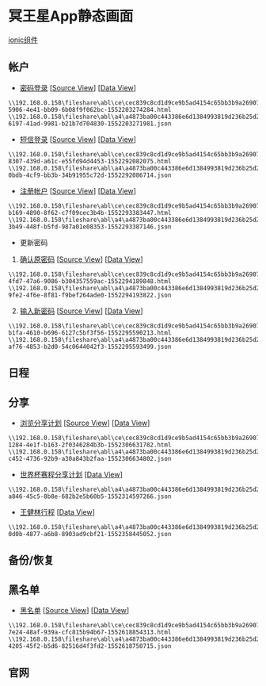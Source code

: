 # 冥王星App静态画面

[ionic组件](https://ionicframework.com/docs/components)

## 帐户
* [密码登录](https://www.guobaa.com/fdd/thymeleaf/9723/json/9722) [[Source View](https://xiaoji.guobaa.com/abl/store/local/getContent/9723)] [[Data View](https://xiaoji.guobaa.com/abl/store/local/getContent/9722)]
```
\\192.168.0.158\fileshare\abl\ce\cec839c8cd1d9ce9b5ad4154c65bb3b9a26907f7a44edd90e5c2c1db81e515bb\a7cfb9fe-5906-4e41-bb09-6b08f9f062bc-1552203274284.html
\\192.168.0.158\fileshare\abl\a4\a4873ba00c443386e6d1384993819d236b25d20c7656c34f619c1ee09ad64cc7\43426716-6197-41ad-9981-b21b7d704830-1552203271981.json
```
* [短信登录](https://www.guobaa.com/fdd/thymeleaf/9724/json/9725) [[Source View](https://xiaoji.guobaa.com/abl/store/local/getContent/9724)] [[Data View](https://xiaoji.guobaa.com/abl/store/local/getContent/9725)]
```
\\192.168.0.158\fileshare\abl\ce\cec839c8cd1d9ce9b5ad4154c65bb3b9a26907f7a44edd90e5c2c1db81e515bb\42a0155e-8307-439d-a61c-e55fd94d4453-1552292082075.html
\\192.168.0.158\fileshare\abl\a4\a4873ba00c443386e6d1384993819d236b25d20c7656c34f619c1ee09ad64cc7\152849b7-0bdb-4cf9-bb3b-34b91955c72d-1552292086714.json
```
* [注册帐户](https://www.guobaa.com/fdd/thymeleaf/9726/json/9727) [[Source View](https://xiaoji.guobaa.com/abl/store/local/getContent/9726)] [[Data View](https://xiaoji.guobaa.com/abl/store/local/getContent/9727)]
```
\\192.168.0.158\fileshare\abl\ce\cec839c8cd1d9ce9b5ad4154c65bb3b9a26907f7a44edd90e5c2c1db81e515bb\3396cf9e-b169-4890-8f62-c7f09cec3b4b-1552293383447.html
\\192.168.0.158\fileshare\abl\a4\a4873ba00c443386e6d1384993819d236b25d20c7656c34f619c1ee09ad64cc7\99c2932d-3b49-448f-b5fd-987a01e08353-1552293387146.json
```
* 更新密码
1. [确认原密码](https://www.guobaa.com/fdd/thymeleaf/9728/json/9729) [[Source View](https://xiaoji.guobaa.com/abl/store/local/getContent/9728)] [[Data View](https://xiaoji.guobaa.com/abl/store/local/getContent/9729)]
```
\\192.168.0.158\fileshare\abl\ce\cec839c8cd1d9ce9b5ad4154c65bb3b9a26907f7a44edd90e5c2c1db81e515bb\c64f654b-4fd7-47a6-9086-b304357559ac-1552294189848.html
\\192.168.0.158\fileshare\abl\a4\a4873ba00c443386e6d1384993819d236b25d20c7656c34f619c1ee09ad64cc7\1017e00a-9fe2-4f6e-8f81-f9bef264ade0-1552294193822.json
```
2. [输入新密码](https://www.guobaa.com/fdd/thymeleaf/9730/json/9731) [[Source View](https://xiaoji.guobaa.com/abl/store/local/getContent/9730)] [[Data View](https://xiaoji.guobaa.com/abl/store/local/getContent/9731)]
```
\\192.168.0.158\fileshare\abl\ce\cec839c8cd1d9ce9b5ad4154c65bb3b9a26907f7a44edd90e5c2c1db81e515bb\35b2b467-b1fa-4610-b696-6127c5bf3f56-1552295590213.html
\\192.168.0.158\fileshare\abl\a4\a4873ba00c443386e6d1384993819d236b25d20c7656c34f619c1ee09ad64cc7\a7b04933-af76-4853-b2d0-54c0644042f3-1552295593499.json
```

## 日程

## 分享
* [浏览分享计划](https://www.guobaa.com/fdd/thymeleaf/9732/json/9733) [[Source View](https://xiaoji.guobaa.com/abl/store/local/getContent/9732)] [[Data View](https://xiaoji.guobaa.com/abl/store/local/getContent/9733)]
```
\\192.168.0.158\fileshare\abl\ce\cec839c8cd1d9ce9b5ad4154c65bb3b9a26907f7a44edd90e5c2c1db81e515bb\bdede0e8-1284-4e1f-b163-2f0346284b3b-1552306631782.html
\\192.168.0.158\fileshare\abl\a4\a4873ba00c443386e6d1384993819d236b25d20c7656c34f619c1ee09ad64cc7\4a29a28e-c452-4736-92b9-a30a843b2faa-1552306634802.json
```
* [世界杯赛程分享计划](https://www.guobaa.com/fdd/thymeleaf/9732/json/9734) [[Data View](https://xiaoji.guobaa.com/abl/store/local/getContent/9734)]
```
\\192.168.0.158\fileshare\abl\a4\a4873ba00c443386e6d1384993819d236b25d20c7656c34f619c1ee09ad64cc7\ce26d333-a846-45c5-8b8e-682b2e5b60b5-1552314597266.json
```
* [王健林行程](https://www.guobaa.com/fdd/thymeleaf/9732/json/9735) [[Data View](https://xiaoji.guobaa.com/abl/store/local/getContent/9735)]
```
\\192.168.0.158\fileshare\abl\a4\a4873ba00c443386e6d1384993819d236b25d20c7656c34f619c1ee09ad64cc7\b37c71ad-0d0b-4877-a6b8-8903ad9cbf21-1552358445052.json
```
## 备份/恢复

## 黑名单
* [黑名单](https://www.guobaa.com/fdd/thymeleaf/9736/json/9737) [[Source View](https://xiaoji.guobaa.com/abl/store/local/getContent/9736)] [[Data View](https://xiaoji.guobaa.com/abl/store/local/getContent/9737)]
```
\\192.168.0.158\fileshare\abl\ce\cec839c8cd1d9ce9b5ad4154c65bb3b9a26907f7a44edd90e5c2c1db81e515bb\19bdefc1-7e24-48af-939a-cfc815b94b67-1552618854313.html
\\192.168.0.158\fileshare\abl\a4\a4873ba00c443386e6d1384993819d236b25d20c7656c34f619c1ee09ad64cc7\6221fc3b-4205-45f2-b5d6-82516d4f3fd2-1552618750715.json
```

## 官网
